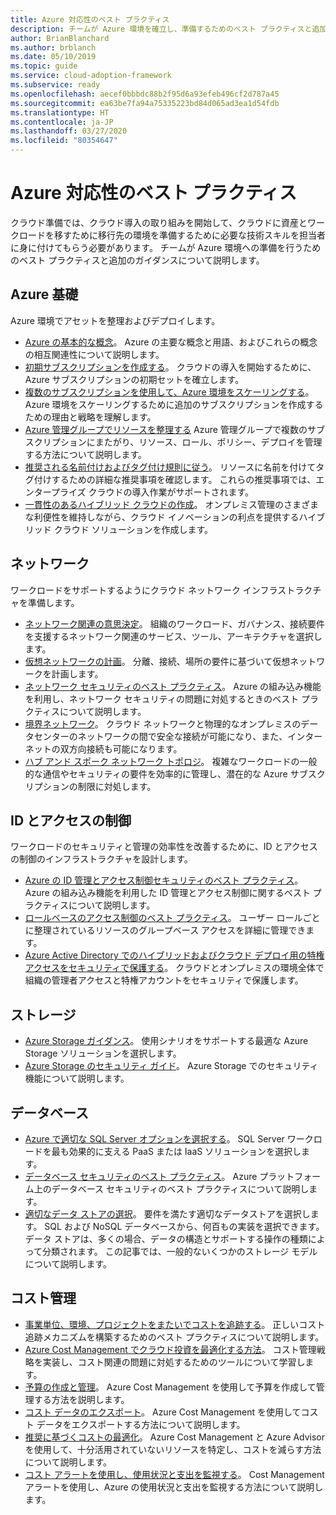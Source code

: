 ```yaml
---
title: Azure 対応性のベスト プラクティス
description: チームが Azure 環境を確立し、準備するためのベスト プラクティスと追加のガイダンスについて説明します。
author: BrianBlanchard
ms.author: brblanch
ms.date: 05/10/2019
ms.topic: guide
ms.service: cloud-adoption-framework
ms.subservice: ready
ms.openlocfilehash: aecef0bbbdc88b2f95d6a93efeb496cf2d787a45
ms.sourcegitcommit: ea63be7fa94a75335223bd84d065ad3ea1d54fdb
ms.translationtype: HT
ms.contentlocale: ja-JP
ms.lasthandoff: 03/27/2020
ms.locfileid: "80354647"
---
```

# <a name="best-practices-for-azure-readiness"></a>Azure 対応性のベスト プラクティス

クラウド準備では、クラウド導入の取り組みを開始して、クラウドに資産とワークロードを移すために移行先の環境を準備するために必要な技術スキルを担当者に身に付けてもらう必要があります。 チームが Azure 環境への準備を行うためのベスト プラクティスと追加のガイダンスについて説明します。

## <a name="azure-fundamentals"></a>Azure 基礎

Azure 環境でアセットを整理およびデプロイします。

- [Azure の基本的な概念](../considerations/fundamental-concepts.md)。 Azure の主要な概念と用語、およびこれらの概念の相互関連性について説明します。
- [初期サブスクリプションを作成する](./initial-subscriptions.md)。 クラウドの導入を開始するために、Azure サブスクリプションの初期セットを確立します。
- [複数のサブスクリプションを使用して、Azure 環境をスケーリングする](../azure-best-practices/scale-subscriptions.md)。 Azure 環境をスケーリングするために追加のサブスクリプションを作成するための理由と戦略を理解します。
- [Azure 管理グループでリソースを整理する](../azure-best-practices/organize-subscriptions.md) Azure 管理グループで複数のサブスクリプションにまたがり、リソース、ロール、ポリシー、デプロイを管理する方法について説明します。
- [推奨される名前付けおよびタグ付け規則に従う](../azure-best-practices/naming-and-tagging.md)。 リソースに名前を付けてタグ付けするための詳細な推奨事項を確認します。 これらの推奨事項では、エンタープライズ クラウドの導入作業がサポートされます。
- [一貫性のあるハイブリッド クラウドの作成](../considerations/hybrid-consistency.md)。 オンプレミス管理のさまざまな利便性を維持しながら、クラウド イノベーションの利点を提供するハイブリッド クラウド ソリューションを作成します。

## <a name="networking"></a>ネットワーク

ワークロードをサポートするようにクラウド ネットワーク インフラストラクチャを準備します。

- [ネットワーク関連の意思決定](../considerations/networking-options.md)。 組織のワークロード、ガバナンス、接続要件を支援するネットワーク関連のサービス、ツール、アーキテクチャを選択します。
- [仮想ネットワークの計画](https://docs.microsoft.com/azure/virtual-network/virtual-network-vnet-plan-design-arm?toc=https://docs.microsoft.com/azure/cloud-adoption-framework/toc.json&bc=https://docs.microsoft.com/azure/cloud-adoption-framework/_bread/toc.json)。 分離、接続、場所の要件に基づいて仮想ネットワークを計画します。
- [ネットワーク セキュリティのベスト プラクティス](https://docs.microsoft.com/azure/security/azure-security-network-security-best-practices?toc=https://docs.microsoft.com/azure/cloud-adoption-framework/toc.json&bc=https://docs.microsoft.com/azure/cloud-adoption-framework/_bread/toc.json)。 Azure の組み込み機能を利用し、ネットワーク セキュリティの問題に対処するときのベスト プラクティスについて説明します。
- [境界ネットワーク](./perimeter-networks.md)。 クラウド ネットワークと物理的なオンプレミスのデータセンターのネットワークの間で安全な接続が可能になり、また、インターネットの双方向接続も可能になります。
- [ハブ アンド スポーク ネットワーク トポロジ](./hub-spoke-network-topology.md)。 複雑なワークロードの一般的な通信やセキュリティの要件を効率的に管理し、潜在的な Azure サブスクリプションの制限に対処します。

## <a name="identity-and-access-control"></a>ID とアクセスの制御

ワークロードのセキュリティと管理の効率性を改善するために、ID とアクセスの制御のインフラストラクチャを設計します。

- [Azure の ID 管理とアクセス制御セキュリティのベスト プラクティス](https://docs.microsoft.com/azure/security/azure-security-identity-management-best-practices?toc=https://docs.microsoft.com/azure/cloud-adoption-framework/toc.json&bc=https://docs.microsoft.com/azure/cloud-adoption-framework/_bread/toc.json)。 Azure の組み込み機能を利用した ID 管理とアクセス制御に関するベスト プラクティスについて説明します。
- [ロールベースのアクセス制御のベスト プラクティス](../considerations/roles.md)。 ユーザー ロールごとに整理されているリソースのグループベース アクセスを詳細に管理できます。
- [Azure Active Directory でのハイブリッドおよびクラウド デプロイ用の特権アクセスをセキュリティで保護する](https://docs.microsoft.com/azure/active-directory/users-groups-roles/directory-admin-roles-secure?toc=https://docs.microsoft.com/azure/cloud-adoption-framework/toc.json&bc=https://docs.microsoft.com/azure/cloud-adoption-framework/_bread/toc.json)。 クラウドとオンプレミスの環境全体で組織の管理者アクセスと特権アカウントをセキュリティで保護します。

## <a name="storage"></a>ストレージ

- [Azure Storage ガイダンス](../considerations/storage-options.md)。 使用シナリオをサポートする最適な Azure Storage ソリューションを選択します。
- [Azure Storage のセキュリティ ガイド](https://docs.microsoft.com/azure/storage/blobs/security-recommendations?toc=https://docs.microsoft.com/azure/cloud-adoption-framework/toc.json&bc=https://docs.microsoft.com/azure/cloud-adoption-framework/_bread/toc.json)。 Azure Storage でのセキュリティ機能について説明します。

## <a name="databases"></a>データベース

- [Azure で適切な SQL Server オプションを選択する](https://docs.microsoft.com/azure/sql-database/sql-database-paas-vs-sql-server-iaas?toc=https://docs.microsoft.com/azure/cloud-adoption-framework/toc.json&bc=https://docs.microsoft.com/azure/cloud-adoption-framework/_bread/toc.json)。 SQL Server ワークロードを最も効果的に支える PaaS または IaaS ソリューションを選択します。
- [データベース セキュリティのベスト プラクティス](https://docs.microsoft.com/azure/security/azure-database-security-best-practices?toc=https://docs.microsoft.com/azure/cloud-adoption-framework/toc.json&bc=https://docs.microsoft.com/azure/cloud-adoption-framework/_bread/toc.json)。 Azure プラットフォーム上のデータベース セキュリティのベスト プラクティスについて説明します。
- [適切なデータ ストアの選択](https://docs.microsoft.com/azure/architecture/guide/technology-choices/data-store-overview)。 要件を満たす適切なデータストアを選択します。 SQL および NoSQL データベースから、何百もの実装を選択できます。 データ ストアは、多くの場合、データの構造とサポートする操作の種類によって分類されます。 この記事では、一般的ないくつかのストレージ モデルについて説明します。

## <a name="cost-management"></a>コスト管理

- [事業単位、環境、プロジェクトをまたいでコストを追跡する](./track-costs.md)。 正しいコスト追跡メカニズムを構築するためのベスト プラクティスについて説明します。
- [Azure Cost Management でクラウド投資を最適化する方法](https://docs.microsoft.com/azure/cost-management-billing/costs/cost-mgt-best-practices?toc=https://docs.microsoft.com/azure/cloud-adoption-framework/toc.json&bc=https://docs.microsoft.com/azure/cloud-adoption-framework/_bread/toc.json)。 コスト管理戦略を実装し、コスト関連の問題に対処するためのツールについて学習します。
- [予算の作成と管理](https://docs.microsoft.com/azure/cost-management-billing/costs/tutorial-acm-create-budgets?toc=https://docs.microsoft.com/azure/cloud-adoption-framework/toc.json&bc=https://docs.microsoft.com/azure/cloud-adoption-framework/_bread/toc.json)。 Azure Cost Management を使用して予算を作成して管理する方法を説明します。
- [コスト データのエクスポート](https://docs.microsoft.com/azure/cost-management-billing/costs/tutorial-export-acm-data?toc=https://docs.microsoft.com/azure/cloud-adoption-framework/toc.json&bc=https://docs.microsoft.com/azure/cloud-adoption-framework/_bread/toc.json)。 Azure Cost Management を使用してコスト データをエクスポートする方法について説明します。
- [推奨に基づくコストの最適化](https://docs.microsoft.com/azure/cost-management-billing/costs/tutorial-acm-opt-recommendations?toc=https://docs.microsoft.com/azure/cloud-adoption-framework/toc.json&bc=https://docs.microsoft.com/azure/cloud-adoption-framework/_bread/toc.json)。 Azure Cost Management と Azure Advisor を使用して、十分活用されていないリソースを特定し、コストを減らす方法について説明します。
- [コスト アラートを使用し、使用状況と支出を監視する](https://docs.microsoft.com/azure/cost-management-billing/costs/cost-mgt-alerts-monitor-usage-spending?toc=https://docs.microsoft.com/azure/cloud-adoption-framework/toc.json&bc=https://docs.microsoft.com/azure/cloud-adoption-framework/_bread/toc.json)。 Cost Management アラートを使用し、Azure の使用状況と支出を監視する方法について説明します。
